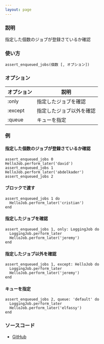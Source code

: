 ```yaml
---
layout: page
---
```

### 説明
指定した個数のジョブが登録さているか確認

### 使い方
    assert_enqueued_jobs(個数 [, オプション])

### オプション

オプション   | 説明
--------|-------------
:only   | 指定したジョブを確認
:except | 指定したジョブ以外を確認
:queue  | キューを指定

### 例
#### 指定した個数のジョブが登録さているか確認
    assert_enqueued_jobs 0
    HelloJob.perform_later('david')
    assert_enqueued_jobs 1
    HelloJob.perform_later('abdelkader')
    assert_enqueued_jobs 2

#### ブロックで渡す
    assert_enqueued_jobs 1 do
      HelloJob.perform_later('cristian')
    end

#### 指定したジョブを確認
    assert_enqueued_jobs 1, only: LoggingJob do
      LoggingJob.perform_later
      HelloJob.perform_later('jeremy')
    end

#### 指定したジョブ以外を確認
    assert_enqueued_jobs 1, except: HelloJob do
      LoggingJob.perform_later
      HelloJob.perform_later('jeremy')
    end

#### キューを指定
    assert_enqueued_jobs 2, queue: 'default' do
      LoggingJob.perform_later
      HelloJob.perform_later('elfassy')
    end

### ソースコード
* [GitHub](https://github.com/rails/rails/blob/f33d52c95217212cbacc8d5e44b5a8e3cdc6f5b3/activejob/lib/active_job/test_helper.rb#L120)